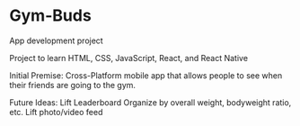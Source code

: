 # Gym-Buds
App development project

Project to learn HTML, CSS, JavaScript, React, and React Native

Initial Premise: Cross-Platform mobile app that allows people to see when their friends are going to the gym.

Future Ideas:
  Lift Leaderboard 
    Organize by overall weight, bodyweight ratio, etc.
  Lift photo/video feed
  
